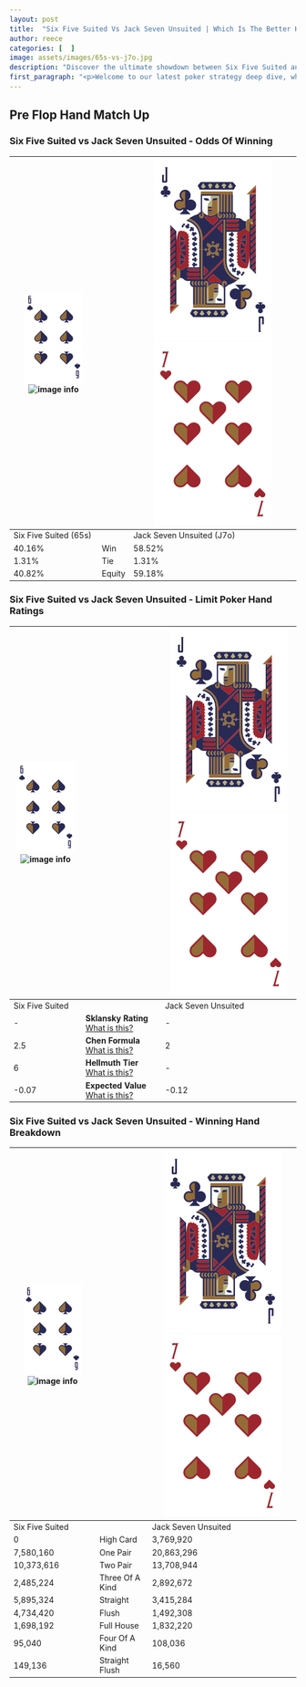 ```yaml
---
layout: post
title:  "Six Five Suited Vs Jack Seven Unsuited | Which Is The Better Hand In Poker? A Complete Guide"
author: reece
categories: [  ]
image: assets/images/65s-vs-j7o.jpg
description: "Discover the ultimate showdown between Six Five Suited and Jack Seven Unsuited in poker! Uncover the odds, strategies, and scenarios where one hand triumphs over the other. Get ready to up your poker game with this thrilling analysis."
first_paragraph: "<p>Welcome to our latest poker strategy deep dive, where we're pitting two distinct hands against each other in a high-stakes showdown: Six Five Suited vs Jack Seven Unsuited.</p><p>In the dynamic world of poker, every decision counts, and knowing which hand holds the upper hand is key to your success at the table.</p><p>In this article, we'll dissect these two hands, explore the scenarios where one dominates the other, and equip you with the knowledge to make strategic choices that can tip the odds in your favor.</p><p>Get ready to unravel the intriguing dynamics of these poker hands and elevate your game to new heights.</p>"
---
```




[comment]: # (sp0)

## Pre Flop Hand Match Up

<div class="table hand-ratings" markdown="1"> 



### Six Five Suited vs Jack Seven Unsuited - Odds Of Winning


    
| ![image info](assets/images/hand1/6.png) ![image info](assets/images/hand1/5s.png) |  | ![image info](assets/images/hand2/J.png) ![image info](assets/images/hand2/7o.png) |
| -------- | -------- | -------- |
| Six Five Suited (65s) |  | Jack Seven Unsuited (J7o) |
| 40.16% | Win | 58.52% |
| 1.31% | Tie | 1.31% |
| 40.82% | Equity | 59.18% |




[comment]: # (sp1)



### Six Five Suited vs Jack Seven Unsuited - Limit Poker Hand Ratings


    
| ![image info](assets/images/hand1/6.png) ![image info](assets/images/hand1/5s.png) |  | ![image info](assets/images/hand2/J.png) ![image info](assets/images/hand2/7o.png) |
| -------- | -------- | -------- |
| Six Five Suited |  | Jack Seven Unsuited |
| - | **Sklansky Rating** [What is this?](/sklansky-rating-explained) | - |
| 2.5 | **Chen Formula** [What is this?](/chen-formula-explained) | 2 |
| 6 | **Hellmuth Tier** [What is this?](/Hellmuth-tier-explained) | - |
| -0.07 | **Expected Value** [What is this?](/expected-value-explained) | -0.12 |




[comment]: # (sp2)



### Six Five Suited vs Jack Seven Unsuited - Winning Hand Breakdown


    
| ![image info](assets/images/hand1/6.png) ![image info](assets/images/hand1/5s.png) |  | ![image info](assets/images/hand2/J.png) ![image info](assets/images/hand2/7o.png) |
| -------- | -------- | -------- |
| Six Five Suited |  | Jack Seven Unsuited |
| 0 | High Card | 3,769,920 |
| 7,580,160 | One Pair | 20,863,296 |
| 10,373,616 | Two Pair | 13,708,944 |
| 2,485,224 | Three Of A Kind | 2,892,672 |
| 5,895,324 | Straight | 3,415,284 |
| 4,734,420 | Flush | 1,492,308 |
| 1,698,192 | Full House | 1,832,220 |
| 95,040 | Four Of A Kind | 108,036 |
| 149,136 | Straight Flush | 16,560 |




[comment]: # (sp3)



</div>

[comment]: # (sp4)



[comment]: # (sp5)

